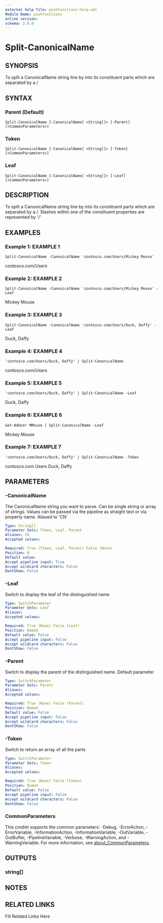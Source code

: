 ```yaml
---
external help file: poshfunctions-help.xml
Module Name: poshfunctions
online version: 
schema: 2.0.0
---
```


# Split-CanonicalName

## SYNOPSIS

To split a CanonicalName string line by into its constituent parts which are separated by a /

## SYNTAX

### Parent (Default)

```
Split-CanonicalName [-CanonicalName] <String[]> [-Parent] [<CommonParameters>]
```

### Token

```
Split-CanonicalName [-CanonicalName] <String[]> [-Token] [<CommonParameters>]
```

### Leaf

```
Split-CanonicalName [-CanonicalName] <String[]> [-Leaf] [<CommonParameters>]
```

## DESCRIPTION

To split a CanonicalName string line by into its constituent parts which are separated by a /.
Slashes within
one of the constituent properties are represented by '\/'


## EXAMPLES

### Example 1: EXAMPLE 1

```
Split-CanonicalName -CanonicalName 'contosco.com/Users/Mickey Mouse'
```

contosco.com/Users





### Example 2: EXAMPLE 2

```
Split-CanonicalName -CanonicalName 'contosco.com/Users/Mickey Mouse' -Leaf
```

Mickey Mouse





### Example 3: EXAMPLE 3

```
Split-CanonicalName -CanonicalName 'contosco.com/Users/Duck, Daffy' -Leaf
```

Duck, Daffy





### Example 4: EXAMPLE 4

```
'contosco.com/Users/Duck, Daffy' | Split-CanonicalName
```

contosco.com/Users





### Example 5: EXAMPLE 5

```
'contosco.com/Users/Duck, Daffy' | Split-CanonicalName -Leaf
```

Duck, Daffy





### Example 6: EXAMPLE 6

```
Get-AdUser MMouse | Split-CanonicalName -Leaf
```

Mickey Mouse





### Example 7: EXAMPLE 7

```
'contosco.com/Users/Duck, Daffy' | Split-CanonicalName -Token
```

contosco.com
Users
Duck, Daffy






## PARAMETERS

### -CanonicalName

The CanonicalName string you want to parse.
Can be single string or array of strings.
Values can be passed
via the pipeline as straight text or via property name.
Aliased to 'CN'

```yaml
Type: String[]
Parameter Sets: Token, Leaf, Parent
Aliases: CN
Accepted values: 

Required: True (Token, Leaf, Parent) False (None)
Position: 0
Default value: 
Accept pipeline input: True
Accept wildcard characters: False
DontShow: False
```

### -Leaf

Switch to display the leaf of the distinguished name

```yaml
Type: SwitchParameter
Parameter Sets: Leaf
Aliases: 
Accepted values: 

Required: True (None) False (Leaf)
Position: Named
Default value: False
Accept pipeline input: False
Accept wildcard characters: False
DontShow: False
```

### -Parent

Switch to display the parent of the distinguished name.
Default parameter

```yaml
Type: SwitchParameter
Parameter Sets: Parent
Aliases: 
Accepted values: 

Required: True (None) False (Parent)
Position: Named
Default value: False
Accept pipeline input: False
Accept wildcard characters: False
DontShow: False
```

### -Token

Switch to return an array of all the parts

```yaml
Type: SwitchParameter
Parameter Sets: Token
Aliases: 
Accepted values: 

Required: True (None) False (Token)
Position: Named
Default value: False
Accept pipeline input: False
Accept wildcard characters: False
DontShow: False
```


### CommonParameters

This cmdlet supports the common parameters: -Debug, -ErrorAction, -ErrorVariable, -InformationAction, -InformationVariable, -OutVariable, -OutBuffer, -PipelineVariable, -Verbose, -WarningAction, and -WarningVariable. For more information, see [about_CommonParameters](http://go.microsoft.com/fwlink/?LinkID=113216).

## OUTPUTS

### string[]


## NOTES



## RELATED LINKS

Fill Related Links Here

